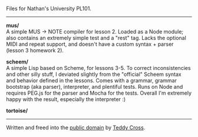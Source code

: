Files for Nathan's University PL101.

---

**mus/**  
A simple MUS -> NOTE compiler for lesson 2. Loaded as a Node module; also contains an extremely simple test and a "rest" tag. Lacks the optional MIDI and repeat support, and doesn't have a custom syntax + parser (lesson 3 homework 2).

**scheem/**  
A simple Lisp based on Scheme, for lessons 3-5. To correct inconsistencies and other silly stuff, I deviated slightly from the "official" Scheem syntax and behavior defined in the lessons. Comes with a grammar, grammar bootstrap (aka parser), interpreter, and plentiful tests. Runs on Node and requires PEG.js for the parser and Mocha for the tests. Overall I'm extremely happy with the result, especially the interpreter :)

**tortoise/**  


---

Written and freed into the [public domain](http://creativecommons.org/publicdomain/zero/1.0/) by [Teddy Cross](http://tkaz.ec).